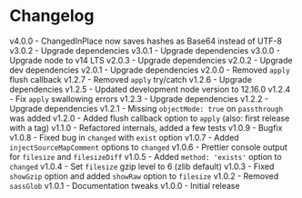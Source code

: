 
# Changelog

v4.0.0 - ChangedInPlace now saves hashes as Base64 instead of UTF-8
v3.0.2 - Upgrade dependencies
v3.0.1 - Upgrade dependencies
v3.0.0 - Upgrade node to v14 LTS
v2.0.3 - Upgrade dependencies
v2.0.2 - Upgrade dev dependencies
v2.0.1 - Upgrade dependencies
v2.0.0 - Removed `apply` flush callback
v1.2.7 - Removed `apply` try/catch
v1.2.6 - Upgrade dependencies
v1.2.5 - Updated development node version to 12.16.0
v1.2.4 - Fix `apply` swallowing errors
v1.2.3 - Upgrade dependencies
v1.2.2 - Upgrade dependencies
v1.2.1 - Missing `objectMode: true` on `passthrough` was added
v1.2.0 - Added flush callback option to `apply` (also: first release with a tag)
v1.1.0 - Refactored internals, added a few tests
v1.0.9 - Bugfix
v1.0.8 - Fixed bug in `changed` with `exist` option
v1.0.7 - Added `injectSourceMapComment` options to `changed`
v1.0.6 - Prettier console output for `filesize` and `filesizeDiff`
v1.0.5 - Added `method: 'exists'` option to `changed`
v1.0.4 - Set `filesize` gzip level to 6 (zlib default)
v1.0.3 - Fixed `showGzip` option and added `showRaw` option to `filesize`
v1.0.2 - Removed `sassGlob`
v1.0.1 - Documentation tweaks
v1.0.0 - Initial release
